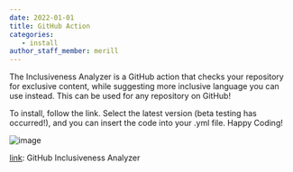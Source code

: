 ```yaml
---
date: 2022-01-01
title: GitHub Action
categories:
   - install
author_staff_member: merill
---
```


The Inclusiveness Analyzer is a GitHub action that checks your repository for exclusive content, while suggesting more inclusive language you can use instead. This can be used for any repository on GitHub!

To install, follow the link. Select the latest version (beta testing has occurred!), and you can insert the code into your .yml file. Happy Coding!

![image](https://user-images.githubusercontent.com/113735277/191857025-2c4d9907-c341-45b8-8506-168e78399ec7.png)

[link](https://github.com/marketplace/actions/inclusiveness-analyzer): GitHub Inclusiveness Analyzer
